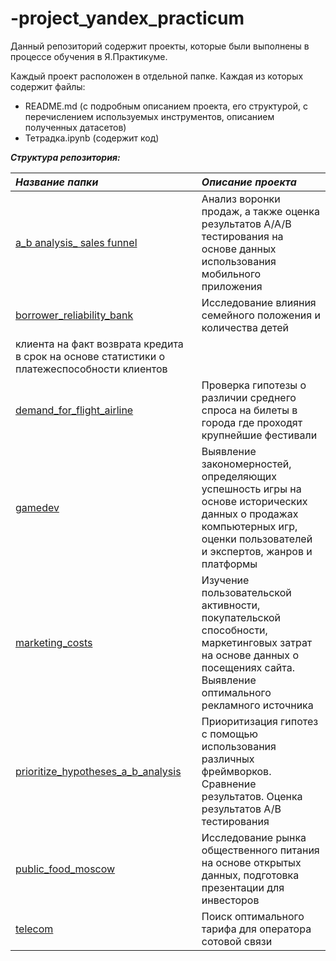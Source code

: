 # -project_yandex_practicum
Данный репозиторий содержит проекты, которые были выполнены в процессе обучения в Я.Практикуме.

Каждый проект расположен в отдельной папке. Каждая из которых содержит файлы:
  - README.md (с подробным описанием проекта, его структурой, с перечислением используемых инструментов, описанием полученных датасетов)
  - Тетрадка.ipynb (содержит код)

***Структура репозитория:***
  

| ***Название папки***              | ***Описание проекта***                                                                                                                                               | 
|:----------------------------------|:---------------------------------------------------------------------------------------------------------------------------------------------------------------------|
|[a_b analysis_ sales funnel](https://github.com/Lavrova-Svetlana/-project_yandex_practicum/tree/master/a_b%20analysis_%20sales%20funnel)|Анализ воронки продаж, а также оценка результатов А/А/В тестирования на основе данных использования мобильного приложения|
|[borrower_reliability_bank](https://github.com/Lavrova-Svetlana/-project_yandex_practicum/tree/master/borrower_reliability_bank)|Исследование влияния семейного положения и количества детей  
клиента на факт возврата кредита в срок на основе статистики о платежеспособности клиентов|
|[demand_for_flight_airline](https://github.com/Lavrova-Svetlana/-project_yandex_practicum/tree/master/demand_for_flight_airline)|Проверка гипотезы о различии среднего спроса на билеты в города где проходят крупнейшие фестивали|
|[gamedev](https://github.com/Lavrova-Svetlana/-project_yandex_practicum/tree/master/gamedev)|Выявление закономерностей, определяющих успешность игры на основе исторических данных о продажах компьютерных игр, оценки пользователей и экспертов, жанров и платформы|
|[marketing_costs](https://github.com/Lavrova-Svetlana/-project_yandex_practicum/tree/master/marketing_costs)|Изучение пользовательской активности, покупательской способности, маркетинговых затрат на основе данных о посещениях сайта. Выявление оптимального рекламного источника|
|[prioritize_hypotheses_a_b_analysis](https://github.com/Lavrova-Svetlana/-project_yandex_practicum/tree/master/prioritize_hypotheses_a_b_analysis)|Приоритизация гипотез с помощью использования различных фреймворков. Сравнение результатов. Оценка результатов А/В тестирования|
|[public_food_moscow](https://github.com/Lavrova-Svetlana/-project_yandex_practicum/tree/master/public_food_moscow)|Исследование рынка общественного питания на основе открытых данных, подготовка презентации для инвесторов|
|[telecom](https://github.com/Lavrova-Svetlana/-project_yandex_practicum/tree/master/telecom)|Поиск оптимального тарифа для оператора сотовой связи|



